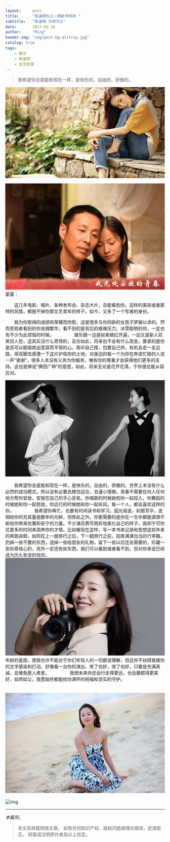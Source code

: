 ```yaml
---
layout:     post
title:      "陈道明为江一燕新书作序 "
subtitle:   "陈道明 为师为父"
date:       2017-02-18
author:     "Ming"
header-img: "img/post-bg-alitrip.jpg"
catalog: true
tags:
    - 散文
    - 陈道明
    - 生活哲理
---
```

> 我希望你总是能和现在一样，是快乐的，自由的，骄傲的。

![img](/img/in-post/20170218/jiangyiyan01.PNG)

![img](/img/in-post/20170218/jiangyiyan03.PNG)
　
　
蒙蒙：

　　这几年电影、唱片、各种发布会、杂志大片，总能看到你。这样的美丽或者那样的风情，都脱不掉你那文艺青年的样子。如今，又多了一个写者的身份。

　　我为你取得的成绩和荣耀而欣慰，这是很多与你同龄的女孩子梦寐以求的。然而旁观者看到的你坐拥繁华，看不到的是背后的艰难压力。冰雪聪明的你，一定也有不少为此烦恼的时候。
　　
　　娱乐圈一边是姹紫嫣红开遍，一边又是新人欢笑旧人愁，这其实没什么奇怪的，亘古如此，将来也不会有什么改变。要紧的是你是否可以能锻炼出宽容而平常的心。雨伞自己撑，包要自己拎，有机会走一走远路，用双脚去感激一下这片护佑你的土地，对身边的每一个为你在奔波忙碌的人说一声“谢谢”，很多人本没有义务为你服务，唯有你的尊重才会获得他们更多的支持。这也是佛说“佛田广种”的意思，如此，将来无论是花开花落，于你便总能从容应对。

![img](/img/in-post/20170218/jiangyiyan02.PNG)

　　我希望你总是能和现在一样，是快乐的，自由的，骄傲的。世界上本没有什么必然的成功模式，所以没有必要去模仿迎合，去谨小慎微。青春不需要任何人任何地方帮你安放，安放在自己的手心足矣。你唱歌的时候她和你一起投入，你舞蹈的时候她和你一起怒放，你远行的时候她和你一起听风。每一个人，都会喜欢这样的你。
　　
　　我希望你再忙，也要有时间读书和学习。韶光易逝，刹那芳华，皮相给你的充其量是数年的光鲜，但除此之外，你更需要的是你在一生中都能源源不断给你带来优雅和安宁的力量。不少演员费尽周折地美化自己的样子，我却宁可你花更多的时间来涵养你的才情。比如像现在这样，写一本书来记录和思想这些年来的奔跑进取，如同在上一趟旅行之后，下一趟旅行之前，拾拣满满当当的行李箱，扔掉一些不要的东西，送掉一些给朋友的礼物，留下一些以后还会需要的，珍藏一些刻骨铭心的，另外一定还有些东西，我们可以看到或者看不到，但对你来说已经成为历久弥坚的信仰。
　　
　　![img](/img/in-post/20170218/jiangyiyan04.PNG)
　　
　　年龄的差距，使我也许不能对于你们年轻人的一切都说理解，但这并不妨碍我被你的文字感染和打动。好像看一台你的演出，笑了也好，哭了也好，只要是充满真诚，总难免惹人疼爱。
　　
　　我想未来你还会行走得更远，也会磨砺得更美好，如师如父，我愿始终都能给你满怀的祝福和坚实的守护。


　  ![img](/img/in-post/20170218/jiangyiyan05.PNG)

![img](https://timgsa.baidu.com/timg?image&quality=80&size=b10000_10000&sec=1487475176&di=f77b49d83d5e7c1beb2632b5448c1e7c&src=http://img.e0575.com/attachment/Day_111116/173_1151003_62c983c88935f42.jpg)
　

---

*本篇完。*



> 本文系转载网络文章。
> 如有任何知识产权、版权问题或理论错误，还请指正。
> 转载请注明原作者及以上信息。
